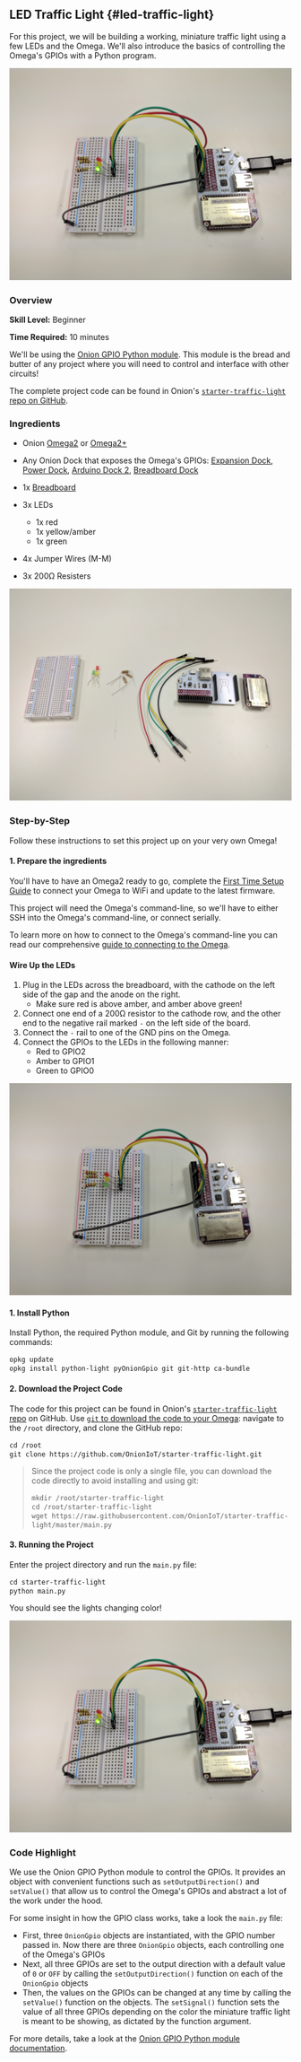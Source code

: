 ## LED Traffic Light {#led-traffic-light}

For this project, we will be building a working, miniature traffic light using a few LEDs and the Omega. We'll also introduce the basics of controlling the Omega's GPIOs with a Python program.

![completed](./img/traffic-light-complete.jpg)

<!-- // TODO: future: youtube video of the traffic light's operation -->

### Overview

**Skill Level:** Beginner

**Time Required:** 10 minutes

We'll be using the [Onion GPIO Python module](https://docs.onion.io/omega2-docs/gpio-python-module.html). This module is the bread and butter of any project where you will need to control and interface with other circuits!

The complete project code can be found in Onion's [`starter-traffic-light` repo on GitHub](https://github.com/OnionIoT/starter-traffic-light).


### Ingredients

* Onion [Omega2](https://onion.io/store/omega2/) or [Omega2+](https://onion.io/store/omega2p/)

* Any Onion Dock that exposes the Omega's GPIOs: [Expansion Dock](https://onion.io/store/expansion-dock/), [Power Dock](https://onion.io/store/power-dock/), [Arduino Dock 2](https://onion.io/store/arduino-dock-r2/), [Breadboard Dock](https://onion.io/store/breadboard-dock/)
* 1x [Breadboard](https://www.amazon.com/gp/product/B004RXKWDQ/ref=as_li_tl?ie=UTF8&camp=1789&creative=9325&creativeASIN=B004RXKWDQ&linkCode=as2&tag=onion0e-20&linkId=3f7f512f8017eeed52768810a0deca09)
* 3x LEDs
    * 1x red
    * 1x yellow/amber
    * 1x green
* 4x Jumper Wires (M-M)
* 3x 200Ω Resisters

![ingredients](./img/traffic-light-ingredients.jpg)

### Step-by-Step

Follow these instructions to set this project up on your very own Omega!

#### 1. Prepare the ingredients

You'll have to have an Omega2 ready to go, complete the [First Time Setup Guide](https://docs.onion.io/omega2-docs/first-time-setup.html) to connect your Omega to WiFi and update to the latest firmware.

This project will need the Omega's command-line, so we'll have to either SSH into the Omega's command-line, or connect serially.

To learn more on how to connect to the Omega's command-line you can read our comprehensive [guide to connecting to the Omega](#connecting-to-the-omega-terminal).

#### Wire Up the LEDs

1. Plug in the LEDs across the breadboard, with the cathode on the left side of the gap and the anode on the right.
    * Make sure red is above amber, and amber above green!
1. Connect one end of a 200Ω resistor to the cathode row, and the other end to the negative rail marked `-` on the left side of the board.
1. Connect the `-` rail to one of the GND pins on the Omega.
1. Connect the GPIOs to the LEDs in the following manner:
    * Red to GPIO2
    * Amber to GPIO1
    * Green to GPIO0

![completed](./img/traffic-light-assembled.jpg)

#### 1. Install Python

Install Python, the required Python module, and Git by running the following commands:

```
opkg update
opkg install python-light pyOnionGpio git git-http ca-bundle
```

#### 2. Download the Project Code

The code for this project can be found in Onion's [`starter-traffic-light` repo](https://github.com/OnionIoT/starter-traffic-light) on GitHub. Use [`git` to download the code to your Omega](https://docs.onion.io/omega2-docs/installing-and-using-git.html): navigate to the `/root` directory, and clone the GitHub repo:

```
cd /root
git clone https://github.com/OnionIoT/starter-traffic-light.git
```

>Since the project code is only a single file, you can download the code directly to avoid installing and using git:
>```
>mkdir /root/starter-traffic-light
>cd /root/starter-traffic-light
>wget https://raw.githubusercontent.com/OnionIoT/starter-traffic-light/master/main.py
>```

#### 3. Running the Project

Enter the project directory and run the `main.py` file:

```
cd starter-traffic-light
python main.py
```

You should see the lights changing color!

![completed](./img/traffic-light-complete.jpg)

<!-- // TODO: future: PHOTO: add link to youtube video -->

### Code Highlight

We use the Onion GPIO Python module to control the GPIOs. It provides an object with convenient functions such as `setOutputDirection()` and `setValue()` that allow us to control the Omega's GPIOs and abstract a lot of the work under the hood.

For some insight in how the GPIO class works, take a look the `main.py` file:

* First, three `OnionGpio` objects are instantiated, with the GPIO number passed in. Now there are three `OnionGpio` objects, each controlling one of the Omega's GPIOs
* Next, all three GPIOs are set to the output direction with a default value of `0` or `OFF` by calling the `setOutputDirection()` function on each of the `OnionGpio` objects
* Then, the values on the GPIOs can be changed at any time by calling the `setValue()` function on the objects. The `setSignal()` function sets the value of all three GPIOs depending on the color the miniature traffic light is meant to be showing, as dictated by the function argument.

For more details, take a look at the [Onion GPIO Python module documentation](https://docs.onion.io/omega2-docs/gpio-python-module.html).
